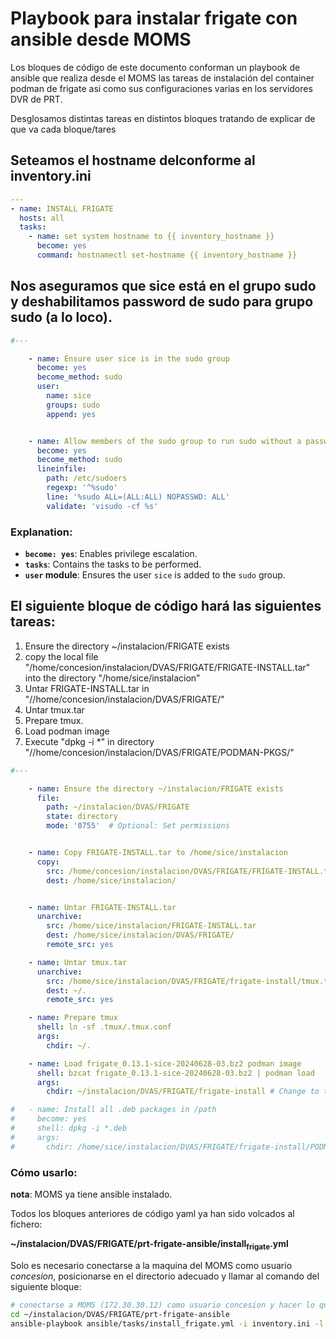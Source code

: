 # Playbook para instalar frigate con ansible desde MOMS

Los bloques de código de este documento conforman un playbook de ansible
que realiza desde el MOMS las tareas de instalación del container podman
de frigate asi como sus configuraciones varias en los servidores DVR de
PRT.

Desglosamos distintas tareas en distintos bloques tratando de explicar
de que va cada bloque/tares

## Seteamos el hostname delconforme al inventory.ini

``` yaml
---
- name: INSTALL FRIGATE
  hosts: all
  tasks:
    - name: set system hostname to {{ inventory_hostname }}
      become: yes
      command: hostnamectl set-hostname {{ inventory_hostname }}

```

## Nos aseguramos que sice está en el grupo sudo y deshabilitamos password de sudo para grupo sudo (a lo loco).

``` yaml
#---

    - name: Ensure user sice is in the sudo group
      become: yes
      become_method: sudo
      user:
        name: sice
        groups: sudo
        append: yes


    - name: Allow members of the sudo group to run sudo without a password
      become: yes
      become_method: sudo
      lineinfile:
        path: /etc/sudoers
        regexp: '^%sudo'
        line: '%sudo ALL=(ALL:ALL) NOPASSWD: ALL'
        validate: 'visudo -cf %s'

```

### Explanation:

-   **`become: yes`**: Enables privilege escalation.
-   **`tasks`**: Contains the tasks to be performed.
-   **`user` module**: Ensures the user `sice` is added to the `sudo`
    group.

## El siguiente bloque de código hará las siguientes tareas:

1.  Ensure the directory \~/instalacion/FRIGATE exists
2.  copy the local file
    "/home/concesion/instalacion/DVAS/FRIGATE/FRIGATE-INSTALL.tar" into
    the directory "/home/sice/instalacion"
3.  Untar FRIGATE-INSTALL.tar in
    "//home/concesion/instalacion/DVAS/FRIGATE/"
4.  Untar tmux.tar
5.  Prepare tmux.
6.  Load podman image
7.  Execute "dpkg -i \*" in directory
    "//home/concesion/instalacion/DVAS/FRIGATE/PODMAN-PKGS/"

``` yaml
#---

    - name: Ensure the directory ~/instalacion/FRIGATE exists
      file:
        path: ~/instalacion/DVAS/FRIGATE
        state: directory
        mode: '0755'  # Optional: Set permissions


    - name: Copy FRIGATE-INSTALL.tar to /home/sice/instalacion
      copy:
        src: /home/concesion/instalacion/DVAS/FRIGATE/FRIGATE-INSTALL.tar
        dest: /home/sice/instalacion/


    - name: Untar FRIGATE-INSTALL.tar
      unarchive:
        src: /home/sice/instalacion/FRIGATE-INSTALL.tar
        dest: /home/sice/instalacion/DVAS/FRIGATE/
        remote_src: yes

    - name: Untar tmux.tar
      unarchive:
        src: /home/sice/instalacion/DVAS/FRIGATE/frigate-install/tmux.tar
        dest: ~/.
        remote_src: yes

    - name: Prepare tmux
      shell: ln -sf .tmux/.tmux.conf
      args:
        chdir: ~/.

    - name: Load frigate_0.13.1-sice-20240628-03.bz2 podman image
      shell: bzcat frigate_0.13.1-sice-20240628-03.bz2 | podman load
      args:
        chdir: ~/instalacion/DVAS/FRIGATE/frigate-install # Change to the specified directory before executing the command

#   - name: Install all .deb packages in /path
#     become: yes
#     shell: dpkg -i *.deb
#     args:
#       chdir: /home/sice/instalacion/DVAS/FRIGATE/frigate-install/PODMAN-PKGS/
```

### Cómo usarlo:

**nota**: MOMS ya tiene ansible instalado.

Todos los bloques anteriores de código yaml ya han sido volcados al
fichero:

**\~/instalacion/DVAS/FRIGATE/prt-frigate-ansible/install<sub>frigate</sub>.yml**

Solo es necesario conectarse a la maquina del MOMS como usuario
*concesion*, posicionarse en el directorio adecuado y llamar al comando
del siguiente bloque:

``` bash
# conectarse a MOMS (172.30.30.12) como usuario concesion y hacer lo que sigue
cd ~/instalacion/DVAS/FRIGATE/prt-frigate-ansible
ansible-playbook ansible/tasks/install_frigate.yml -i inventory.ini -l prt-zm01
```
